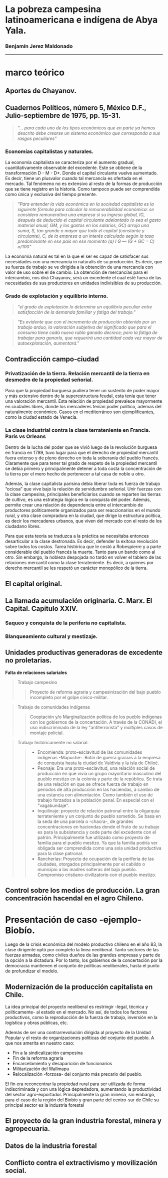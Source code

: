 
# La pobreza campesina latinoamericana e indígena de Abya Yala.
### Benjamín Jerez Maldonado
---
# marco teórico

## Aportes de Chayanov.
## Cuadernos Políticos, número 5, México D.F., Julio-septiembre de 1975, pp. 15-31.

> *"... para cada uno de los tipos económicos que en parte ya hemos descrito debe crearse un sistema económico que corresponda a sus rasgos peculiares"*

### Economías capitalistas y naturales.

La economía capitalista se caracteriza por el aumento gradual, cuantitativamente observable del excedente. Este se obtiene de la transformación D - M - D*. Donde el capital circulante vuelve aumentado. Es decir, tiene un plusvalor cuando tal mercancía es ofertada en el mercado. Tal fenómeno no es extensivo al resto de la formas de producción que se tiene registro en la historia. Como tampoco puede ser comprendida como única y exclusiva del tiempo presente.   

> *"Para entender la vida económica en la sociedad capitalista es la
siguiente fórmula para calcular la remunerabilidad económica: se considera
remunerativa una empresa si su ingreso global, IG, después de deducido el capital
circulante adelantado (o sea el gasto material anual, GM, y los gastos en los salarios,
GC) arroja una suma, S, tan grande o mayor que todo el capital (constante y circulante),
C, de la empresa a un interés calculado según la tasa predominante en ese país en ese
momento (a) I G — (G + GC = C) a/100"*

La economía natural es tal en la que el ser es capaz de satisfacer sus necesidades con una mercancia in naturalis de su producción. Es decir, que su fuerza de trabajo se ve dirigida a la obtención de una mercancía con valor de uso sobre el de cambio. La obtención de mercancías para el intercambio, nos dirá Chayanov, será un excedente el cual esté fuera de las necesidades de sus productores en unidades indivisibles de su producción.   

### Grado de explotación y equilibrio interno.

> *"el grado de explotación lo determina un equilibrio peculiar entre satisfacción de la demanda familiar y fatiga del trabajo."*

> *"Es evidente que con el incremento de producción obtenido por un trabajo arduo, la valoración subjetiva del significado que para el consumo tiene cada nuevo rublo ganado decrece; pero la fatiga de trabajar para ganarlo, que requerirá una cantidad cada vez mayor de autoexplotación, aumentará."*


## Contradicción campo-ciudad

### Privatización de la tierra. Relación mercantil de la tierra en desmedro de la propiedad señorial.
Para que la propiedad burguesa pudiera tener un sustento de poder mayor y más extensivo dentro de la superestructura feudal, esta tenía que tener una valoración mercantil. Esta relación de propiedad prevalece mayormente en ciudades libres, donde los mercaderes tenían poder politico, ademas del naturalmente económico. Casos en el mediterráneo son ejemplificantes, como la ciudad estado de Venecia.

### La clase industrial contra la clase terrateniente en Francia. París vs Orleans

Dentro de la lucha del poder que se vivió luego de la revolución burguesa en francia en 1789, tuvo lugar para que el derecho de propiedad mercantil fuera extenso y de pleno derecho en toda la soberanía del pueblo francés. Claramente que para tener tal grado de respeto de la propiedad  mercantil se debía primero y principalmente detener a toda costa la concentración de la tierra por el mero hecho de pertenecer a tal casa de noble u otro. 

Además, la clase capitalista parisina debía liberar toda es fuerza de trabajo “ociosa” que vive bajo la relación de servidumbre señorial. Unir fuerzas con la clase campesina, principales beneficiarios cuando se reparten las tierras de cultivo, es una estrategia lógica en la conquista del poder. Además, permite crear una relación de dependencia entre el intercambio de productores políticamente organizados para ser reaccionarios en el mundo rural, y otra clase compradora en la ciudad, que dirige la estructura política, es decir los mercaderes urbanos, que viven del mercado con el resto de los ciudadano libres.

Para que esta teoría se traduzca a la práctica se necesitaba entonces desarticular a la clase destronada. Es decir, defender la exitosa revolución sobre todos los costos. Tarea histórica que le costó a Robespierre y a parte considerable del pueblo francés la muerte. Tanto para un bando como al otro. Sin embargo, la nobleza despojada no tardó en volver el tablero de las relaciones mercantil como la clase terrateniente. Es decir, a quienes por derecho mercantil se les respetó un carácter monopólico de la tierra.           



## El capital original.
## La llamada acumulación originaria. C. Marx. El Capital. Capitulo XXIV. 

### Saqueo y conquista de la periferia no capitalista.

### Blanqueamiento cultural y mestizaje.

## Unidades productivas generadoras de excedente no proletarias.

**Falta de relaciones salariales**

> Trabajo campesino
>> Proyecto de reforma agraria y campesinización del bajo pueblo incompleto por el golpe cívico-militar.

> Trabajo de comunidades indígenas
>> Cooptación y/o Marginalización política de los pueblo indígenas con los gobiernos de la concertación. A través de la CONADI, el uso indiscriminado de la ley "antiterrorista" y múltiples casos de montaje policial.
 
> Trabajo históricamente no salarial.
>>* Encomienda: proto-esclavitud de las comunidades indígenas -Mapuche-. Botín de guerra gracias a la empresa de conquista hasta la ciudad de Valdivia y la isla de Chiloé.
>>* Peonaje: Era una proto-esclavitud, una relación social de producción en que vivía un grupo mayoritario masculino del pueblo mestizo en la colonia y parte de la república. Se trata de una relación en que se ofrece fuerza de trabajo en periodos de alta producción en las haciendas, a cambio de una estancia con alimentación. Como también el uso de trabajo forzados a la población penal. En especial con el "vagabundaje".     
>>* Inquilinaje: proyecto de relación patronal entre la oligarquía terrateniente y un conjunto de pueblo sometido. Se basa en la seda de una parcela o -chacra-, de grandes concentraciones en haciendas donde el fruto de su trabajo es para la subsistencia y cede parte del excedente con el patrón. Principalmente fue utilizado como proyecto de familia para el pueblo mestizo. Ya que la familia podría ver obligada ser comprendida como una sola unidad productiva para la clase patronal.     
>>* Rancherías: Proyecto de ocupación de la periferia de las ciudades, otorgados principalmente por el cabildo o municipio a las madres solteras del bajo pueblo. Compromiso cristiano-civilizatorio con el pueblo mestizo.

## Control sobre los medios de producción. La gran concentración hacendal en el agro Chileno. 


# Presentación de caso -ejemplo- Biobío.

Luego de la crisis económica del modelo productivo chileno en el año 83, la clase dirigente optó por completo la línea neoliberal. Tanto sectores de
las fuerzas armadas, como civiles dueños de las grandes empresas y parte de la opción a la dictadura. Por lo tanto, los gobiernos de la concertación por la democracia
mantienen el conjunto de políticas neoliberales, hasta el punto de profundizar el modelo.   

## Modernización de la producción capitalista en Chile.

La idea principal del proyecto neoliberal es restringir -legal, técnica y políticamente- al estado en el mercado. No así, de todos los factores
productivos, como la reproducción de la fuerza de trabajo, inversión en la logística y obras públicas, etc.

Además de ser una contrarrevolución dirigida al proyecto de la Unidad Popular y el resto de organizaciones políticas del conjunto del pueblo. A que
nos amerita en nuestro caso:

* Fin a la sindicalización campesina
* Fin de la reforma agraria
* Encarcelamiento y desaparición de funcionarios
* Militarización del Wallmapu  
* Relocalización -forzosa- del conjunto más precario del pueblo.  

El fin era reconcentrar la propiedad rural para ser utilizada de forma indiscriminada y con una lógica depredadora, aumentando la productividad
del sector agro-exportador. Principalmente la gran minería, sin embargo, para el caso de la región del Biobío y gran parte del centro-sur de Chile
su principal sector es la industria forestal        

## El proyecto de la gran industria forestal, minera y agropecuaria.

## Datos de la industria forestal

## Conflicto contra el extractivismo y movilización social.


